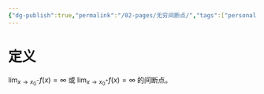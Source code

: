 ```yaml
---
{"dg-publish":true,"permalink":"/02-pages/无穷间断点/","tags":["personal/blog","math/高等数学","概念"]}
---
```


# 定义
$\displaystyle \lim_{ x \to x_{0}^{-} } f(x)=\infty$ 或 $\displaystyle \lim_{ x \to x_{0}^{+} }f(x)=\infty$ 的间断点。